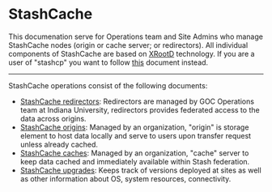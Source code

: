 # StashCache

This documenation serve for Operations team and Site Admins who manage StashCache nodes (origin or cache server; or redirectors). All individual components of StashCache are based on [XRootD](xrootd.org) technology.
If you are a user of "stashcp" you want to follow [this](https://support.opensciencegrid.org/support/solutions/articles/12000002775-transferring-data-with-stashcache) document instead.

---

StashCache operations consist of the following documents:

* [StashCache redirectors](https://confluence.grid.iu.edu/display/STAS/Installing+an+XRootD+StashCache+Federation+Redirector): Redirectors are managed by GOC Operations team at Indiana University, redirectors provides federated access to the data across origins.
* [StashCache origins](https://github.com/opensciencegrid/StashCache/docs/admin): Managed by an organization, "origin" is storage element to host data locally and serve to users upon transfer request unless already cached.
* [StashCache caches](https://github.com/opensciencegrid/StashCache/docs/admin): Managed by an organization, "cache" server to keep data cached and immediately available within Stash federation.
* [StashCache upgrades](https://twiki.grid.iu.edu/bin/view/Documentation/Release3/StashCacheUpgrades): Keeps track of versions deployed at sites as well as other information about OS, system resources, connectivity.
